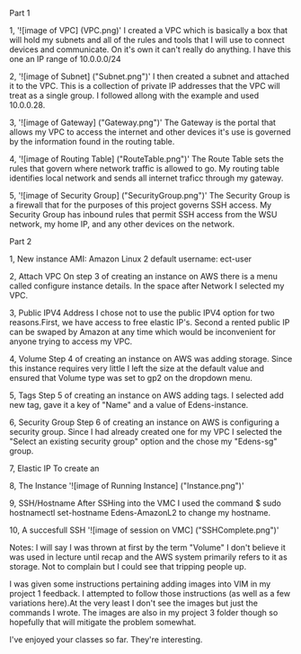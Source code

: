 Part 1

1,
'![image of VPC] (VPC.png)'
I created a VPC which is basically a box that will hold my subnets and all of the rules and tools that I will use to connect devices and communicate. On it's own it
can't really do anything. I have this one an IP range of 10.0.0.0/24

2,
'![image of Subnet] ("Subnet.png")'
I then created a subnet and attached it to the VPC. This is a collection of private IP addresses that the VPC will treat as a single group. I followed allong with the example and used 10.0.0.28. 

3,
'![image of Gateway] ("Gateway.png")'
The Gateway is the portal that allows my VPC to access the internet and other devices it's use is governed by  the information found in the routing table.

4,
'![image of Routing Table] ("RouteTable.png")'
The Route Table sets the rules that govern where network traffic is allowed to go. My routing table identifies local network and sends all internet traficc through my gateway. 

5,
'![image of Security Group] ("SecurityGroup.png")'
The Security Group is a firewall that for the purposes of this project governs SSH access. My Security Group has inbound rules that permit SSH access from the WSU 
network, my home IP, and any other devices on the network. 

Part 2

1, New instance
	AMI: Amazon Linux 2
	default username: ect-user

2, Attach VPC
	On step 3 of creating an instance on AWS there is a menu called configure instance details. In the space after Network I selected my VPC.

3, Public IPV4 Address
	I chose not to use the public IPV4 option for two reasons.First, we have access to free elastic IP's. Second a rented public IP can be swaped by Amazon at
	any time which would be inconvenient for anyone trying to access my VPC.

4, Volume
	Step 4 of creating an instance on AWS was adding storage. Since this instance requires very little I left the size at the default value and ensured that	      Volume type was set to gp2 on the dropdown menu.

5, Tags
	Step 5 of creating an instance on AWS adding tags. I selected add new tag, gave it a key of "Name" and a value of Edens-instance.

6, Security Group
	Step 6 of creating an instance on AWS is configuring a security group. Since I had already created one for my VPC I selected the "Select an existing security         group" option and the chose my "Edens-sg" group.

7, Elastic IP 
	To create an 

8, The Instance 
  '![image of Running Instance] ("Instance.png")'
	 

9, SSH/Hostname
	After SSHing into the VMC I used the command $ sudo hostnamectl set-hostname Edens-AmazonL2 to change my hostname.

10, A succesfull SSH
  '![image of session on VMC] ("SSHComplete.png")'
	
 
Notes: I will say I was thrown at first by the term "Volume" I don't believe it was used in lecture until recap and the AWS system primarily refers to it as storage. Not to complain but I could see that tripping people up. 

I was given some instructions pertaining adding images into VIM in my project 1 feedback. I attempted to follow those instructions (as well as a few variations here).At the very least I don't see the images but just the commands I wrote. The images are also in my project 3 folder though so hopefully that will mitigate the problem somewhat. 


I've enjoyed your classes so far. They're interesting. 
  





